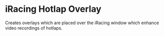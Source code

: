 # iRacing Hotlap Overlay

Creates overlays which are placed over the iRacing window which enhance video recordings of hotlaps.
